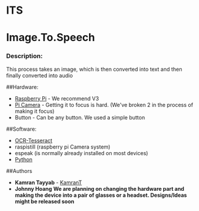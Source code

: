 # ITS
# Image.To.Speech

### Description:
This process takes an image, which is then converted into text and then finally converted into audio 

##Hardware:
* [Raspberry Pi](https://www.raspberrypi.org/) - We recommend V3
* [Pi Camera](https://www.creatroninc.com/product/camera-board-for-raspberry-pi/) - Getting it to focus is hard. (We've broken 2 in the process of making it focus)
* Button - Can be any button. We used a simple button

##Software:
* [OCR-Tesseract](https://github.com/tesseract-ocr/tesseract) 
* raspistill (raspberry pi Camera system)
* espeak (is normally already installed on most devices)
* [Python](https://www.python.org/)


##Authors
* **Kamran Tayyab**  - [KamranT](http://kamrant.ca)
* **Johnny Hoang** 
**We are planning on changing the hardware part and making the device into a pair of glasses or a headset. Designs/Ideas might be released soon**
